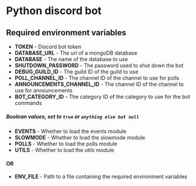 # Python discord bot

## Required environment variables

- **TOKEN** - Discord bot token  
- **DATABASE_URL** - The url of a mongoDB database  
- **DATABASE** - The name of the database to use    
- **SHUTDOWN_PASSWORD** - The password used to shut down the bot  
- **DEBUG_GUILD_ID** - The guild ID of the guild to use  
- **POLL_CHANNEL_ID** - The channel ID of the channel to use for polls  
- **ANNOUNCEMENTS_CHANNEL_ID** - The channel ID of the channel to use for announcements  
- **BOT_CATEGORY_ID** - The category ID of the category to use for the bot commands

##### Boolean values, set to `true` or `anything else but null`

- **EVENTS** - Whether to load the events module
- **SLOWMODE** - Whether to load the slowmode module
- **POLLS** - Whether to load the polls module
- **UTILS** - Whether to load the utils module

#### OR

- **ENV_FILE** - Path to a file containing the required environment variables
